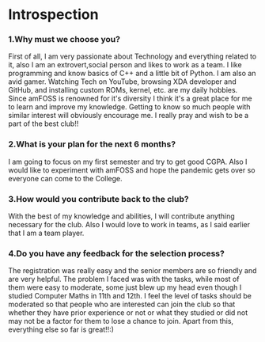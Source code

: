 # Introspection

### 1.Why must we choose you?
First of all, I am very passionate about Technology and everything related to it, also I am an extrovert,social person and likes to work as a team. I like programming and know basics of C++ and a little bit of Python. I am also an avid gamer. Watching Tech on YouTube, browsing XDA developer and GitHub, and installing custom ROMs, kernel, etc. are my daily hobbies. Since amFOSS is renowned for it's diversity I think it's a great place for me to learn and improve my knowledge. Getting to know so much people with similar interest will obviously encourage me. I really pray and wish to be a part of the best club!! 

### 2.What is your plan for the next 6 months? 
I am going to focus on my first semester and try to get good CGPA. Also I would like to experiment with amFOSS and hope the pandemic gets over so everyone can come to the College.

### 3.How would you contribute back to the club?
With the best of my knowledge and abilities, I will contribute anything necessary for the club. Also I would love to work in teams, as I said earlier that I am a team player.

### 4.Do you have any feedback for the selection process?
The registration was really easy and the senior members are so friendly and are very helpful. The problem I faced was with the tasks, while most of them were easy to moderate, some just blew up my head even though I studied Computer Maths in 11th and 12th. I feel the level of tasks should be moderated so that people who are interested can join the club so that whether they have prior experience or not or what they studied or did not may not be a factor for them to lose a chance to join. Apart from this, everything else so far is great!!:)
